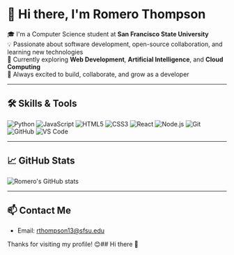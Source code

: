 # 👋 Hi there, I'm Romero Thompson

🎓 I'm a Computer Science student at **San Francisco State University**  
💡 Passionate about software development, open-source collaboration, and learning new technologies  
🌱 Currently exploring **Web Development**, **Artificial Intelligence**, and **Cloud Computing**  
🚀 Always excited to build, collaborate, and grow as a developer

---

## 🛠️ Skills & Tools

![Python](https://img.shields.io/badge/-Python-3776AB?style=flat&logo=python&logoColor=white)
![JavaScript](https://img.shields.io/badge/-JavaScript-F7DF1E?style=flat&logo=javascript&logoColor=black)
![HTML5](https://img.shields.io/badge/-HTML5-E34F26?style=flat&logo=html5&logoColor=white)
![CSS3](https://img.shields.io/badge/-CSS3-1572B6?style=flat&logo=css3&logoColor=white)
![React](https://img.shields.io/badge/-React-61DAFB?style=flat&logo=react&logoColor=black)
![Node.js](https://img.shields.io/badge/-Node.js-339933?style=flat&logo=node.js&logoColor=white)
![Git](https://img.shields.io/badge/-Git-F05032?style=flat&logo=git&logoColor=white)
![GitHub](https://img.shields.io/badge/-GitHub-181717?style=flat&logo=github&logoColor=white)
![VS Code](https://img.shields.io/badge/-VS%20Code-007ACC?style=flat&logo=visual-studio-code&logoColor=white)

---

## 📈 GitHub Stats

![Romero's GitHub stats](https://github-readme-stats.vercel.app/api?username=romero925&show_icons=true&theme=tokyonight)

---

## 📫 Contact Me

- Email: [rthompson13@sfsu.edu](mailto:rthompson13@sfsu.edu)

Thanks for visiting my profile! 😊## Hi there 👋

<!--
**romero925/romero925** is a ✨ _special_ ✨ repository because its `README.md` (this file) appears on your GitHub profile.

Here are some ideas to get you started:

- 🔭 I’m currently working on ...
- 🌱 I’m currently learning ...
- 👯 I’m looking to collaborate on ...
- 🤔 I’m looking for help with ...
- 💬 Ask me about ...
- 📫 How to reach me: ...
- 😄 Pronouns: ...
- ⚡ Fun fact: ...
-->
